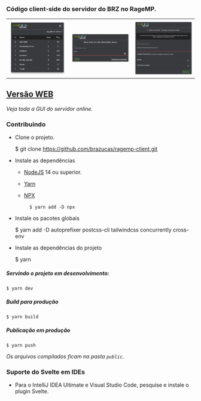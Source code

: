 ### Código client-side do servidor do BRZ no RageMP.

<table>
    <td><img src="https://github.com/brazucas/ragemp/raw/master/demo/demo2.jpeg" width="300px"/></td>
    <td><img src="https://github.com/brazucas/ragemp/raw/master/demo/demo3.png" width="300px"/></td>
    <td><img src="https://github.com/brazucas/ragemp/raw/master/demo/demo4.png" width="300px"/></td>
</table>

## [Versão WEB](http://gui.brz.gg)

_Veja toda a GUI do servidor online._

### Contribuindo

- Clone o projeto.


    $ git clone https://github.com/brazucas/ragemp-client.git

- Instale as dependências

    - [NodeJS](https://nodejs.org/en/download/package-manager/) 14 ou superior.
    - [Yarn](https://classic.yarnpkg.com/en/docs/install)
    - [NPX](https://www.npmjs.com/package/npx)
        
            $ yarn add -D npx

- Instale os pacotes globais


    $ yarn add -D autoprefixer postcss-cli tailwindcss concurrently cross-env
    
- Instale as dependências do projeto

    
    $ yarn

##### Servindo o projeto em desenvolvimento:

    $ yarn dev
    
##### Build para produção
   
    $ yarn build
    
##### Publicação em produção
   
    $ yarn push
    
_Os arquivos compilados ficam na pasta `public`._

### Suporte do Svelte em IDEs

- Para o IntelliJ IDEA Ultimate e Visual Studio Code, pesquise e instale o plugin Svelte. 
